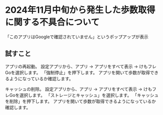 # 2024年11月中旬から発生した歩数取得に関する不具合について

「このアプリはGoogleで確認されていません」というポップアップが表示

## 試すこと

アプリの再起動。
設定アプリから、アプリ → アプリをすべて表示 → けもフレGoを選択します。
「強制停止」を押下します。
アプリを開いて歩数が取得できるようになっているか確認します。

キャッシュの削除。
設定アプリから、アプリ → アプリをすべて表示 → けもフレGoを選択します。
「ストレージとキャッシュ」を選択します。
「キャッシュを削除」を押下します。
アプリを開いて歩数が取得できるようになっているか確認します。

